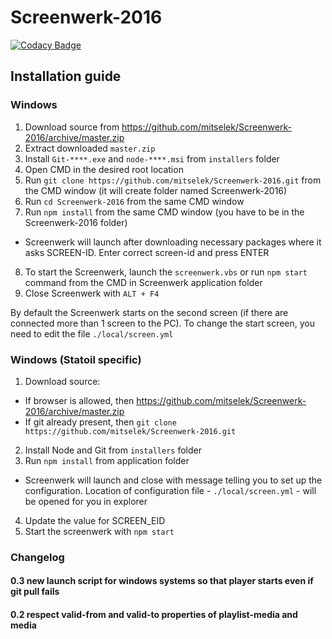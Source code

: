 # Screenwerk-2016
[![Codacy Badge](https://api.codacy.com/project/badge/Grade/e70ffe1eb0fb4886bf329b613ed3f263)](https://www.codacy.com/app/mihkel-putrinsh/Screenwerk-2016?utm_source=github.com&amp;utm_medium=referral&amp;utm_content=mitselek/Screenwerk-2016&amp;utm_campaign=Badge_Grade)

## Installation guide

### Windows
1. Download source from https://github.com/mitselek/Screenwerk-2016/archive/master.zip
2. Extract downloaded `master.zip`
3. Install `Git-****.exe` and `node-****.msi` from `installers` folder
4. Open CMD in the desired root location
5. Run `git clone https://github.com/mitselek/Screenwerk-2016.git` from the CMD window (it will create folder named Screenwerk-2016)
6. Run `cd Screenwerk-2016` from the same CMD window
7. Run `npm install` from the same CMD window (you have to be in the Screenwerk-2016 folder)
  - Screenwerk will launch after downloading necessary packages where it asks SCREEN-ID. Enter correct screen-id and press ENTER
8. To start the Screenwerk, launch the `screenwerk.vbs` or run `npm start` command from the CMD in Screenwerk application folder
9. Close Screenwerk with `ALT + F4`

By default the Screenwerk starts on the second screen (if there are connected more than 1 screen to the PC). To change the start screen, you need to edit the file `./local/screen.yml`

### Windows (Statoil specific)

1. Download source:
  - If browser is allowed, then https://github.com/mitselek/Screenwerk-2016/archive/master.zip
  - If git already present, then `git clone https://github.com/mitselek/Screenwerk-2016.git`
2. Install Node and Git from `installers` folder
3. Run `npm install` from application folder
  - Screenwerk will launch and close with message telling you to set up the configuration. Location of configuration file - `./local/screen.yml` -  will be opened for you in explorer
4. Update the value for SCREEN_EID
6. Start the screenwerk with `npm start`


### Changelog

#### 0.3 new launch script for windows systems so that player starts even if git pull fails

#### 0.2 respect valid-from and valid-to properties of playlist-media and media
